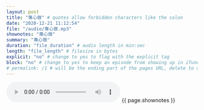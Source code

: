 ```yaml
---
layout: post
title: "專心做" # quotes allow forbidden characters like the colon
date: "2020-12-21 11:12:54"
file: "/audio/專心做.mp3"
shownotes: "專心做"
summary: "專心做"
duration: "file_duration" # audio length in min:sec
length: "file_length" # filesize in bytes
explicit: "no" # change to yes to flag with the explicit tag
block: "no" # change to yes to keep an episode from showing up in iTunes
# permalink: /1 # will be the ending part of the pages URL, delete to default to the title
---
```


<audio controls>
<source src="{{site.url}}{{site.baseurl}}{{ page.file }}" type="audio/x-mp3">
Your browser does not support the audio element.
</audio>
{{ page.shownotes }}
